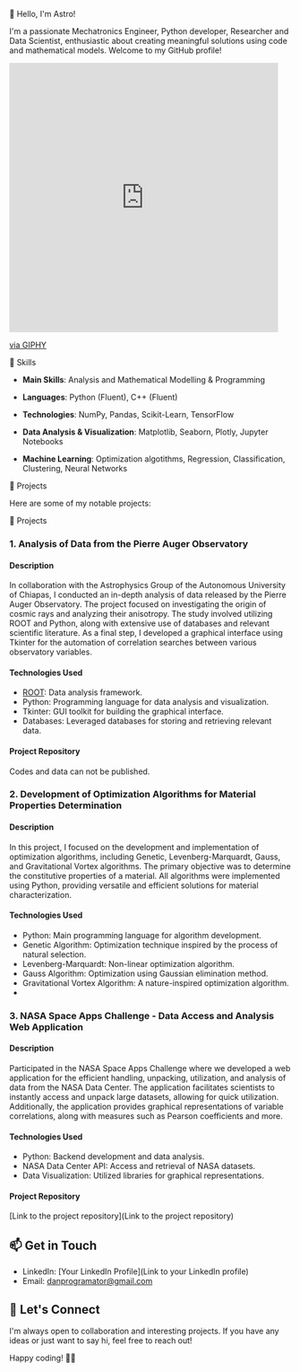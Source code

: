 
👋 Hello, I'm Astro!

I'm a passionate Mechatronics Engineer, Python developer, Researcher and Data Scientist, enthusiastic about creating meaningful solutions using code and mathematical models. Welcome to my GitHub profile!

<iframe src="https://giphy.com/embed/LaVp0AyqR5bGsC5Cbm" width="480" height="480" frameBorder="0" class="giphy-embed" allowFullScreen></iframe><p><a href="https://giphy.com/gifs/pudgypenguins-lie-dev-data-doesnt-LaVp0AyqR5bGsC5Cbm">via GIPHY</a></p>

🚀 Skills
- **Main Skills**: Analysis and Mathematical Modelling  & Programming

- **Languages**: Python (Fluent), C++ (Fluent)

- **Technologies**: NumPy, Pandas, Scikit-Learn, TensorFlow

- **Data Analysis & Visualization**: Matplotlib, Seaborn, Plotly, Jupyter Notebooks

- **Machine Learning**: Optimization algotithms, Regression, Classification, Clustering, Neural Networks
  

🔧 Projects

Here are some of my notable projects:

🔧 Projects

### 1. Analysis of Data from the Pierre Auger Observatory

#### Description
In collaboration with the Astrophysics Group of the Autonomous University of Chiapas, I conducted an in-depth analysis of data released by the Pierre Auger Observatory. The project focused on investigating the origin of cosmic rays and analyzing their anisotropy. The study involved utilizing ROOT and Python, along with extensive use of databases and relevant scientific literature. As a final step, I developed a graphical interface using Tkinter for the automation of correlation searches between various observatory variables.

#### Technologies Used
- [ROOT](https://root.cern/): Data analysis framework.
- Python: Programming language for data analysis and visualization.
- Tkinter: GUI toolkit for building the graphical interface.
- Databases: Leveraged databases for storing and retrieving relevant data.

#### Project Repository
Codes and data can not be published.

### 2. Development of Optimization Algorithms for Material Properties Determination

#### Description
In this project, I focused on the development and implementation of optimization algorithms, including Genetic, Levenberg-Marquardt, Gauss, and Gravitational Vortex algorithms. The primary objective was to determine the constitutive properties of a material. All algorithms were implemented using Python, providing versatile and efficient solutions for material characterization.

#### Technologies Used
- Python: Main programming language for algorithm development.
- Genetic Algorithm: Optimization technique inspired by the process of natural selection.
- Levenberg-Marquardt: Non-linear optimization algorithm.
- Gauss Algorithm: Optimization using Gaussian elimination method.
- Gravitational Vortex Algorithm: A nature-inspired optimization algorithm.
- 
### 3. NASA Space Apps Challenge - Data Access and Analysis Web Application

#### Description
Participated in the NASA Space Apps Challenge where we developed a web application for the efficient handling, unpacking, utilization, and analysis of data from the NASA Data Center. The application facilitates scientists to instantly access and unpack large datasets, allowing for quick utilization. Additionally, the application provides graphical representations of variable correlations, along with measures such as Pearson coefficients and more.

#### Technologies Used
- Python: Backend development and data analysis.
- NASA Data Center API: Access and retrieval of NASA datasets.
- Data Visualization: Utilized libraries for graphical representations.

#### Project Repository
[Link to the project repository](Link to the project repository)

## 📫 Get in Touch

- LinkedIn: [Your LinkedIn Profile](Link to your LinkedIn profile)
- Email: danprogramator@gmail.com

## 🌟 Let's Connect

I'm always open to collaboration and interesting projects. If you have any ideas or just want to say hi, feel free to reach out!

Happy coding! 👨‍💻

<!---
AstroDanscience/AstroDanscience is a ✨ special ✨ repository because its `README.md` (this file) appears on your GitHub profile.
You can click the Preview link to take a look at your changes.
--->
